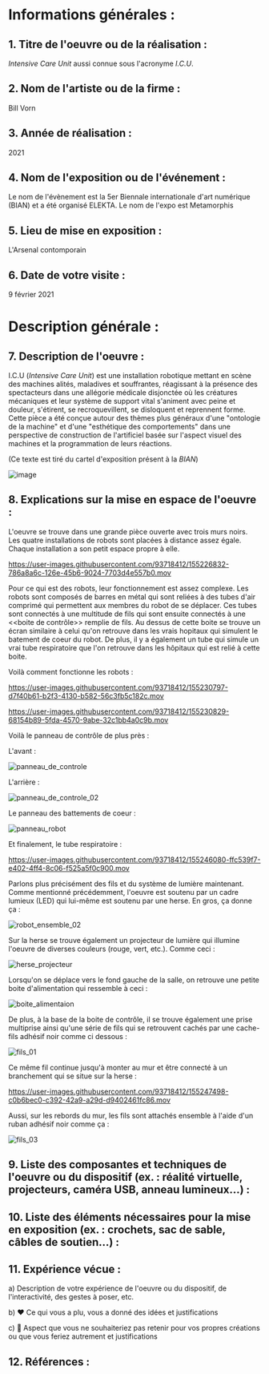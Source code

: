 # Informations générales :


## 1. Titre de l'oeuvre ou de la réalisation :

*Intensive Care Unit* aussi connue sous l'acronyme *I.C.U*. 


## 2. Nom de l'artiste ou de la firme :

Bill Vorn


## 3. Année de réalisation :

2021


## 4. Nom de l'exposition ou de l'événement :

Le nom de l'évènement est la 5er Biennale internationale d'art numérique (BIAN) et a été organisé ELEKTA. Le nom de l'expo est Metamorphis 


## 5. Lieu de mise en exposition :

L'Arsenal contomporain 


## 6. Date de votre visite : 

9 février 2021


# Description générale :


## 7. Description de l'oeuvre :  

I.C.U (*Intensive Care Unit*) est une installation robotique mettant en scène des machines alités, maladives et souffrantes, réagissant à la présence des spectacteurs dans une allégorie médicale disjonctée où les créatures mécaniques et leur système de support vital s'animent avec peine et douleur, s'étirent, se recroquevillent, se disloquent et reprennent forme. Cette pièce a été conçue autour des thèmes plus généraux d'une "ontologie de la machine" et d'une "esthétique des comportements" dans une perspective de construction de l'artificiel basée sur l'aspect visuel des machines et la programmation de leurs réactions.
 
(Ce texte est tiré du cartel d'exposition présent à la *BIAN*)
 
![image](https://user-images.githubusercontent.com/93718412/155224828-bc19619e-6dde-48c6-b1a9-7aafd4c4dfab.png)


## 8. Explications sur la mise en espace de l'oeuvre : 

L'oeuvre se trouve dans une grande pièce ouverte avec trois murs noirs. Les quatre installations de robots sont placées à distance assez égale. Chaque installation a son petit espace propre à elle. 

https://user-images.githubusercontent.com/93718412/155226832-786a8a6c-126e-45b6-9024-7703d4e557b0.mov

Pour ce qui est des robots, leur fonctionnement est assez complexe. Les robots sont composés de barres en métal qui sont reliées à des tubes d'air comprimé qui permettent aux membres du robot de se déplacer. Ces tubes sont connectés à une multitude de fils qui sont ensuite connectés à une <<boite de contrôle>> remplie de fils. Au dessus de cette boite se trouve un écran similaire à celui qu'on retrouve dans les vrais hopitaux qui simulent le batement de coeur du robot. De plus, il y a également un tube qui simule un vrai tube respiratoire que l'on retrouve dans les hôpitaux qui est relié à cette boite. 


Voilà comment fonctionne les robots : 


https://user-images.githubusercontent.com/93718412/155230797-d7f40b61-b2f3-4130-b582-56c3fb5c182c.mov

https://user-images.githubusercontent.com/93718412/155230829-68154b89-5fda-4570-9abe-32c1bb4a0c9b.mov

Voilà le panneau de contrôle de plus près : 

L'avant : 

![panneau_de_controle](https://user-images.githubusercontent.com/93718412/155231341-a38d03fc-87f9-4ea0-b894-05bc3f48d2ba.jpeg)

L'arrière : 

![panneau_de_controle_02](https://user-images.githubusercontent.com/93718412/155247797-28a21a34-8276-4942-ab9d-e0a7f4f56d06.jpeg)


Le panneau des battements de coeur :

![panneau_robot](https://user-images.githubusercontent.com/93718412/155231066-7562a0cd-46af-481a-b70f-e4e5a604133d.jpeg)

Et finalement, le tube respiratoire : 

https://user-images.githubusercontent.com/93718412/155246080-ffc539f7-e402-4ff4-8c06-f525a5f0c900.mov

Parlons plus précisément des fils et du système de lumière maintenant. Comme mentionné précédemment, l'oeuvre est soutenu par un cadre lumieux (LED) qui lui-même est soutenu par une herse. En gros, ça donne ça :

![robot_ensemble_02](https://user-images.githubusercontent.com/93718412/155248073-48c91422-b088-4415-92f7-b262dcdc5376.jpeg)


Sur la herse se trouve également un projecteur de lumière qui illumine l'oeuvre de diverses couleurs (rouge, vert, etc.). Comme ceci : 

![herse_projecteur](https://user-images.githubusercontent.com/93718412/155246974-471a7f6d-6796-4b0c-8011-0ce7cf5be2d2.jpeg)

Lorsqu'on se déplace vers le fond gauche de la salle, on retrouve une petite boite d'alimentation qui ressemble à ceci : 

![boite_alimentaion](https://user-images.githubusercontent.com/93718412/155246415-cb0c25e5-0fd5-4d63-ab54-1f0abb839ed9.jpeg)

De plus, à la base de la boite de contrôle, il se trouve également une prise multiprise ainsi qu'une série de fils qui se retrouvent cachés par une cache-fils adhésif noir comme ci dessous : 

![fils_01](https://user-images.githubusercontent.com/93718412/155247310-1fc8f1d8-4d01-4bfb-8167-1d2bdfdf495f.jpeg)

Ce même fil continue jusqu'à monter au mur et être connecté à un branchement qui se situe sur la herse : 

https://user-images.githubusercontent.com/93718412/155247498-c0b6bec0-c392-42a9-a29d-d9402461fc86.mov

Aussi, sur les rebords du mur, les fils sont attachés ensemble à l'aide d'un ruban adhésif noir comme ça : 

![fils_03](https://user-images.githubusercontent.com/93718412/155247826-785b462f-a515-40bb-880b-1f9eb9dcaab3.jpeg)


## 9. Liste des composantes et techniques de l'oeuvre ou du dispositif (ex. : réalité virtuelle, projecteurs, caméra USB, anneau lumineux...) :




## 10. Liste des éléments nécessaires pour la mise en exposition (ex. : crochets, sac de sable, câbles de soutien...) :



## 11. Expérience vécue :

 a) Description de votre expérience de l'oeuvre ou du dispositif, de l'interactivité, des gestes à poser, etc.

 b) ❤️ Ce qui vous a plu, vous a donné des idées et justifications

 c) 🤔 Aspect que vous ne souhaiteriez pas retenir pour vos propres créations ou que vous feriez autrement et justifications
 
 
 
 

 ## 12. Références :
 
 
 
 
 




